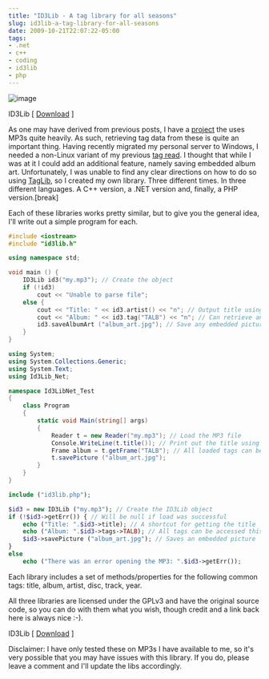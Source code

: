 ```yaml
---
title: "ID3Lib - A tag library for all seasons"
slug: id3lib-a-tag-library-for-all-seasons
date: 2009-10-21T22:07:22-05:00
tags:
- .net
- c++
- coding
- id3lib
- php
---
```

![](http://images.dxprog.com/blog/id3lib.png "image")

ID3Lib [ [Download](http://dxprog.com/files/ID3Lib.zip) ]

As one may have derived from previous posts, I have a [project](http://labs.dxprog.com/smp/) the uses MP3s quite heavily. As such, retrieving tag data from these is quite an important thing. Having recently migrated my personal server to Windows, I needed a non-Linux variant of my previous [tag read](http://dxprog.com/entry/building-a-web-based-media-player---part-1/). I thought that while I was at it I could add an additional feature, namely saving embedded album art. Unfortunately, I was unable to find any clear directions on how to do so using [TagLib](http://developer.kde.org/~wheeler/taglib.html), so I created my own library. Three different times. In three different languages. A C++ version, a .NET version and, finally, a PHP version.[break]

Each of these libraries works pretty similar, but to give you the general idea, I'll write out a simple program for each.

```c++
#include <iostream>
#include "id3lib.h"

using namespace std;

void main () {
	ID3Lib id3("my.mp3"); // Create the object
	if (!id3)
		cout << "Unable to parse file";
	else {
		cout << "Title: " << id3.artist() << "n"; // Output title using shortcut method
		cout << "Album: " << id3.tag("TALB") << "n"; // Can retrieve any tag with this method
		id3.saveAlbumArt ("album_art.jpg"); // Save any embedded picture
	}
}
```

```c#
using System;
using System.Collections.Generic;
using System.Text;
using Id3Lib_Net;

namespace Id3LibNet_Test
{
    class Program
    {
        static void Main(string[] args)
        {
            Reader t = new Reader("my.mp3"); // Load the MP3 file
            Console.WriteLine(t.title()); // Print out the title using shorthand method
			Frame album = t.getFrame("TALB"); // All loaded tags can be retrieved this way
			t.savePicture ("album_art.jpg");
        }
    }
}
```

```php
include ("id3lib.php");

$id3 = new ID3Lib ("my.mp3"); // Create the ID3Lib object
if (!$id3->getErr()) { // Will be null if load was successful
	echo ("Title: ".$id3->title); // A shortcut for getting the title
	echo ("Album: ".$id3->tags->TALB); // All tags can be accessed this way
	$id3->savePicture ("album_art.jpg"); // Saves an embedded picture
}
else
	echo ("There was an error opening the MP3: ".$id3->getErr());
```

Each library includes a set of methods/properties for the following common tags: title, album, artist, disc, track, year.

All three libraries are licensed under the GPLv3 and have the original source code, so you can do with them what you wish, though credit and a link back here is always nice :-).

ID3Lib [ [Download](http://dxprog.com/files/ID3Lib.zip) ]

Disclaimer: I have only tested these on MP3s I have available to me, so it's very possible that you may have issues with this library. If you do, please leave a comment and I'll update the libs accordingly.

